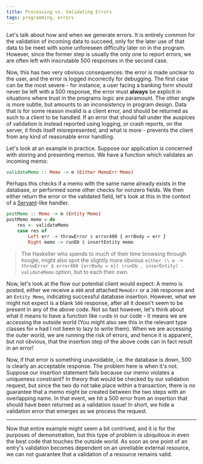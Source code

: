 ```yaml
---
title: Processing vs. Validating Errors
tags: programming, errors
---
```


Let's talk about how and when we generate errors. It is entirely common for the validation of incoming data to succeed, only for the later use of that data to be meet with some unforeseen difficulty later on in the program. However, since the former step is usually the only one to report errors, we are often left with inscrutable 500 responses in the second case.

Now, this has two very obvious consequences: the error is made unclear to the user, and the error is logged incorrectly for debugging. The first case can be the most severe - for instance, a user facing a banking form should never be left with a 500 response, the error must **always** be explicit in situations where trust in the programs logic are paramount. The other angle is more subtle, but amounts to an inconsistency in program design. Data that is for some reason invalid is a client error, and should be returned as such to a client to be handled. If an error that should fall under the auspices of validation is instead reported using logging, or crash reports, on the server, it finds itself misrepresented, and what is more - prevents the client from any kind of reasonable error handling.

Let's look at an example in practice. Suppose our application is concerned with storing and presenting memos. We have a function which validates an incoming memo:

```haskell
validateMemo :: Memo -> m (Either MemoErr Memo)
```

Perhaps this checks if a memo with the same name already exists in the database, or performed some other checks for nonzero fields. We then either return the error or the validated field, let's look at this in the context of a [Servant](https://hackage.haskell.org/package/servant)-like handler.


```haskell
postMemo :: Memo -> m (Entity Memo)
postMemo memo = do
    res <- validateMemo
    case res of
        Left err -> throwError $ error400 { errBody = err }
        Right memo -> runDb $ insertEntity memo
```

> The Haskeller who spends to much of their time browsing through hoogle, might also spot the slightly more obvious
> ```either (\ e -> throwError $ error400 {errBody = e}) (runDb . inserEntity) . validateMemo```
> option, but to each their own.

Now, let's look at the flow our potential client would expect: A memo is posted, either we receive a `400` and attached `MemoErr` or a `200` response and an `Entity Memo`, indicating successful database insertion. However, what we might not expect is a blank `500` response, after all it doesn't seem to be present in any of the above code. Not so fast however, let's think about what it means to have a function like `runDb` in our code - it means we are accessing the outside world (You might also see this in the relevant type classes for `m` had I not been to lazy to write them). When we are accessing the outer world, we are running the risk of errors, and hence it is apparent, but not obvious, that the insertion step of the above code can in fact result in an error!

Now, if that error is something unavoidable, i.e. the database is down, 500 is clearly an acceptable response. The problem here is when it's not. Suppose our insertion statement fails because our memo violates a uniqueness constraint? In theory that would be checked by our validation request, but since the two do not take place within a transaction, there is no guarantee that a memo might be created between the two steps with an overlapping name. In that event, we hit a 500 error from an insertion that should have been returned as a validation issue! In short, we hide a validation error that emerges as we process the request.

---

Now that entire example might seem a bit contrived, and it is for the purposes of demonstration, but this type of problem is ubiquitous in even the best code that touches the outside world. As soon as one point of an entry's validation becomes dependent on an unreliable external resource, we can not guarantee that a validation of a resource remains valid.
